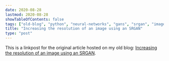 ```yaml
---
date: 2020-08-28
lastmod: 2020-08-28
showTableOfContents: false
tags: ["old-blog", "python", "neural-networks", "gans", "srgan", "image-resolution"]
title: "Increasing the resolution of an image using an SRGAN"
type: "post"
---
```


This is a linkpost for the original article hosted on my old blog: [Increasing the resolution of an image using an SRGAN](https://lovkush-a.github.io/python/neural%20network/2020/08/28/srgan1.html). 